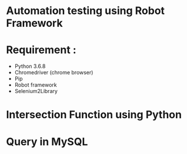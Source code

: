 # Automation testing using Robot Framework
  # Requirement :
  - Python 3.6.8
  - Chromedriver (chrome browser)
  - Pip
  - Robot framework
  - Selenium2Library
 
# Intersection Function using Python
# Query in MySQL


